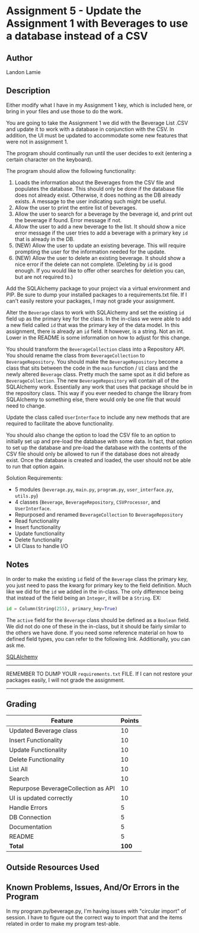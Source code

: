 # Assignment 5 - Update the Assignment 1 with Beverages to use a database instead of a CSV

## Author

Landon Lamie

## Description

Either modify what I have in my Assignment 1 key, which is included here, or bring in your files and use those to do the work.

You are going to take the Assignment 1 we did with the Beverage List .CSV and update it to work with a database in conjunction with the CSV. In addition, the UI must be updated to accommodate some new features that were not in assignment 1.

The program should continually run until the user decides to exit (entering a certain character on the keyboard).

The program should allow the following functionality:

1. Loads the information about the Beverages from the CSV file and populates the database. This should only be done if the database file does not already exist. Otherwise, it does nothing as the DB already exists. A message to the user indicating such might be useful.
2. Allow the user to print the entire list of beverages.
3. Allow the user to search for a beverage by the beverage id, and print out the beverage if found. Error message if not.
4. Allow the user to add a new beverage to the list. It should show a nice error message if the user tries to add a beverage with a primary key `id` that is already in the DB.
5. (NEW) Allow the user to update an existing beverage. This will require prompting the user for the information needed for the update.
6. (NEW) Allow the user to delete an existing beverage. It should show a nice error if the delete can not complete. (Deleting by `id` is good enough. If you would like to offer other searches for deletion you can, but are not required to.)

Add the SQLAlchemy package to your project via a virtual environment and PIP. Be sure to dump your installed packages to a requirements.txt file. If I can't easily restore your packages, I may not grade your assignment.

Alter the `Beverage` class to work with SQLAlchemy and set the existing `id` field up as the primary key for the class. In the in-class we were able to add a new field called `id` that was the primary key of the data model. In this assignment, there is already an `id` field. It however, is a string. Not an int. Lower in the README is some information on how to adjust for this change.

You should transform the `BeverageCollection` class into a Repository API. You should rename the class from `BeverageCollection` to `BeverageRepository`. You should make the `BeverageRepository` become a class that sits between the code in the `main` function / `UI` class and the newly altered `Beverage` class. Pretty much the same spot as it did before as `BeverageCollection`. The new `BeverageRepository` will contain all of the SQLAlchemy work. Essentially any work that uses that package should be in the repository class. This way if you ever needed to change the library from SQLAlchemy to something else, there would only be one file that would need to change.

Update the class called `UserInterface` to include any new methods that are required to facilitate the above functionality.

You should also change the option to load the CSV file to an option to initially set up and pre-load the database with some data. In fact, that option to set up the database and pre-load the database with the contents of the CSV file should only be allowed to run if the database does not already exist. Once the database is created and loaded, the user should not be able to run that option again.


Solution Requirements:

* 5 modules (`beverage.py`, `main.py`, `program.py`, `user_interface.py`, `utils.py`)
* 4 classes (`Beverage`, `BeverageRepository`, `CSVProcessor`, and `UserInterface`.
* Repurposed and renamed `BeverageCollection` to `BeverageRepository`
* Read functionality
* Insert functionality
* Update functionality
* Delete functionality
* UI Class to handle I/O

## Notes
In order to make the existing `id` field of the `Beverage` class the primary key, you just need to pass the kwarg for primary key to the field definition. Much like we did for the `id` we added in the in-class. The only difference being that instead of the field being an `Integer`, it will be a `String`.
EX:
```python
id = Column(String(255), primary_key=True)
```

The `active` field for the `Beverage` class should be defined as a `Boolean` field. We did not do one of these in the in-class, but it should be fairly similar to the others we have done. If you need some reference material on how to defined field types, you can refer to the following link. Additionally, you can ask me.

[SQLAlchemy](https://docs.sqlalchemy.org/en/20/core/types.html)

---
REMEMBER TO DUMP YOUR `requirements.txt` FILE.
If I can not restore your packages easily, I will not grade the assignment.

---

## Grading
| Feature                                 | Points |
|-----------------------------------------|--------|
| Updated Beverage class                  | 10     |
| Insert Functionality                    | 10     |
| Update Functionality                    | 10     |
| Delete Functionality                    | 10     |
| List All                                | 10     |
| Search                                  | 10     |
| Repurpose BeverageCollection as API     | 10     |
| UI is updated correctly                 | 10     |
| Handle Errors                           | 5      |
| DB Connection                           | 5      |
| Documentation                           | 5      |
| README                                  | 5      |
| **Total**                               | **100**|

## Outside Resources Used



## Known Problems, Issues, And/Or Errors in the Program

In my program.py/beverage.py, I'm having issues with "circular import" of session.  I have to figure out the correct way to import that and the items related
in order to make my program test-able.
